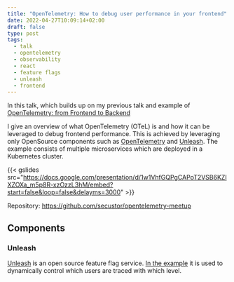 ```yaml
---
title: "OpenTelemetry: How to debug user performance in your frontend"
date: 2022-04-27T10:09:14+02:00
draft: false
type: post
tags:
  - talk
  - opentelemetry
  - observability
  - react
  - feature flags
  - unleash
  - frontend
---
```


In this talk,
which builds up on my previous talk and example of [OpenTelemetry: from Frontend to Backend](../opentelemetry_from_frontend_to_backend)

I give an overview of what OpenTelemetry (OTeL) is and how it can be leveraged to debug frontend performance.
This is achieved
by leveraging only OpenSource components such as [OpenTelemetry](https://opentelemetry.io/) and [Unleash](https://www.getunleash.io/).
The example consists of multiple microservices which are deployed in a Kubernetes cluster.

{{< gslides src="<https://docs.google.com/presentation/d/1w1VhfGQPgCAPoT2VSB6KZlXZOXa_m5p8R-xzOzzL3hM/embed?start=false&loop=false&delayms=3000>" >}}

Repository: <https://github.com/secustor/opentelemetry-meetup>

## Components

### Unleash

[Unleash](https://www.getunleash.io/) is an open source feature flag service.
[In the example](https://github.com/secustor/opentelemetry-meetup/tree/master/deploy/unleash) it is used
to dynamically control which users are traced with which level.
